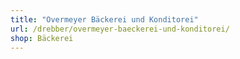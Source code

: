 ```yaml
---
title: "Overmeyer Bäckerei und Konditorei"
url: /drebber/overmeyer-baeckerei-und-konditorei/
shop: Bäckerei
---
```

